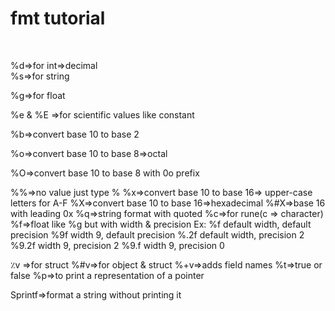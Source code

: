 # fmt tutorial

<br>

%d=>for int=>decimal
<br>
%s=>for string

%g=>for float

%e & %E =>for scientific values like constant

%b=>convert base 10 to base 2

%o=>convert base 10 to base 8=>octal

%O=>convert base 10 to base 8 with 0o prefix

%%=>no value just type %
%x=>convert base 10 to base 16=> upper-case letters for A-F
%X=>convert base 10 to base 16=>hexadecimal
%#X=>base 16 with leading 0x
%q=>string format with quoted
%c=>for rune(c => character)
%f=>float like %g but with width & precision
Ex:
%f     default width, default precision
%9f    width 9, default precision
%.2f   default width, precision 2
%9.2f  width 9, precision 2
%9.f   width 9, precision 0


٪v =>for struct
%#v=>for object & struct
%+v=>adds field names
%t=>true or false
%p=>to print a representation of a pointer
















Sprintf=>format a string without printing it
